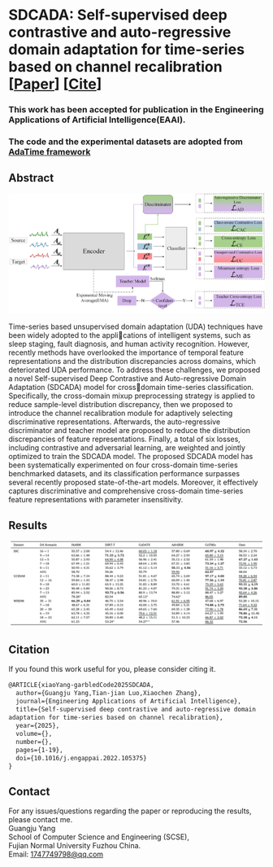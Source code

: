 # SDCADA:  Self-supervised deep contrastive and auto-regressive domain adaptation for time-series based on channel recalibration [[Paper](https://doi.org/10.1016/j.engappai.2025.110280)] [[Cite](#citation)]

### This work has been accepted for publication in the Engineering Applications of Artificial Intelligence(EAAI).

### The code and the experimental datasets are adopted from [AdaTime framework](https://github.com/emadeldeen24/AdaTime)

## Abstract
<p align="center">
<img src="misc/SDCADA.JPG" width="800" class="center">
</p>


Time-series based unsupervised domain adaptation (UDA) techniques have been widely adopted to the applications of intelligent systems, such as sleep staging, fault diagnosis, and human activity recognition. However,  recently methods have overlooked the importance of temporal feature representations and the distribution  discrepancies across domains, which deteriorated UDA performance. To address these challenges, we proposed a  novel Self-supervised Deep Contrastive and Auto-regressive Domain Adaptation (SDCADA) model for crossdomain time-series classification. Specifically, the cross-domain mixup preprocessing strategy is applied to  reduce sample-level distribution discrepancy, then we proposed to introduce the channel recalibration module  for adaptively selecting discriminative representations. Afterwards, the auto-regressive discriminator and teacher  model are proposed to reduce the distribution discrepancies of feature representations. Finally, a total of six  losses, including contrastive and adversarial learning, are weighted and jointly optimized to train the SDCADA  model. The proposed SDCADA model has been systematically experimented on four cross-domain time-series  benchmarked datasets, and its classification performance surpasses several recently proposed state-of-the-art  models. Moreover, it effectively captures discriminative and comprehensive cross-domain time-series feature  representations with parameter insensitivity.

## Results
<p align="center">
<img src="misc/RESULT1.PNG" width="900" class="center">
</p>


## Citation
If you found this work useful for you, please consider citing it.
```
@ARTICLE{xiaoYang-garbledCode2025SDCADA,
  author={Guangju Yang,Tian-jian Luo,Xiaochen Zhang},
  journal={Engineering Applications of Artificial Intelligence}, 
  title={Self-supervised deep contrastive and auto-regressive domain adaptation for time-series based on channel recalibration}, 
  year={2025},
  volume={},
  number={},
  pages={1-19},
  doi={10.1016/j.engappai.2022.105375}
}
```

## Contact
For any issues/questions regarding the paper or reproducing the results, please contact me.   
Guangju Yang   
School of Computer Science and Engineering (SCSE),   
Fujian Normal University Fuzhou China.   
Email: 1747749798@qq.com 